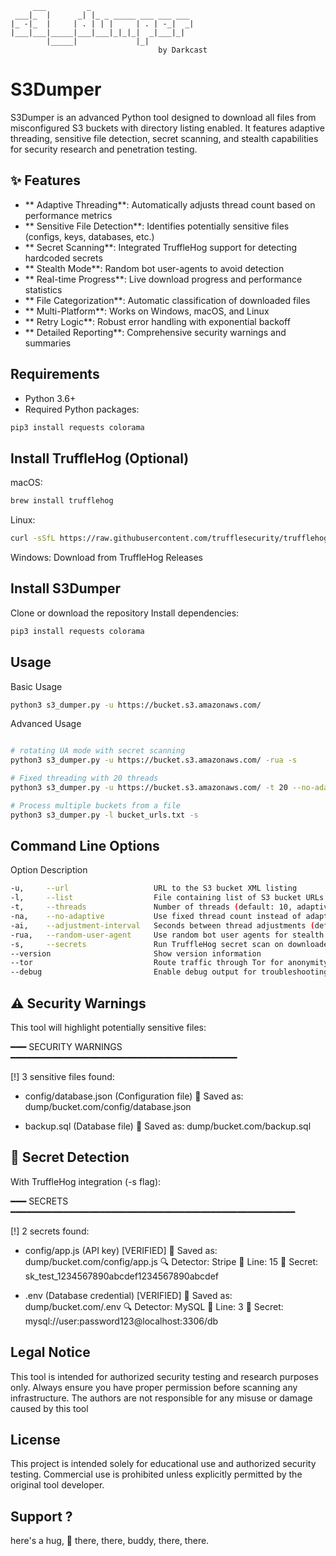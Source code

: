 ```
     ___         _
 ___|_  |      _| |_ _ _____ ___ ___ ___
|_ -|_  |     | . | | |     | . | -_|  _|
|___|___|_____|___|___|_|_|_|  _|___|_|
        |_____|             |_|
                                 by Darkcast

```

# S3Dumper

S3Dumper is an advanced Python tool designed to download all files from misconfigured S3 buckets with directory listing enabled. It features adaptive threading, sensitive file detection, secret scanning, and stealth capabilities for security research and penetration testing.

## ✨ Features

- ** Adaptive Threading**: Automatically adjusts thread count based on performance metrics
- ** Sensitive File Detection**: Identifies potentially sensitive files (configs, keys, databases, etc.)
- ** Secret Scanning**: Integrated TruffleHog support for detecting hardcoded secrets
- ** Stealth Mode**: Random bot user-agents to avoid detection
- ** Real-time Progress**: Live download progress and performance statistics
- ** File Categorization**: Automatic classification of downloaded files
- ** Multi-Platform**: Works on Windows, macOS, and Linux
- ** Retry Logic**: Robust error handling with exponential backoff
- ** Detailed Reporting**: Comprehensive security warnings and summaries

## Requirements

- Python 3.6+
- Required Python packages:
```bash
pip3 install requests colorama
```

## Install TruffleHog (Optional)

macOS:
```bash
brew install trufflehog
```
Linux:

```bash
curl -sSfL https://raw.githubusercontent.com/trufflesecurity/trufflehog/main/scripts/install.sh | sh -s -- -b /usr/local/bin
```

Windows: Download from TruffleHog Releases


## Install S3Dumper
Clone or download the repository
Install dependencies:

```bash
pip3 install requests colorama
```

## Usage
Basic Usage

```bash
python3 s3_dumper.py -u https://bucket.s3.amazonaws.com/
```

Advanced Usage
```bash

# rotating UA mode with secret scanning
python3 s3_dumper.py -u https://bucket.s3.amazonaws.com/ -rua -s

# Fixed threading with 20 threads
python3 s3_dumper.py -u https://bucket.s3.amazonaws.com/ -t 20 --no-adaptive

# Process multiple buckets from a file
python3 s3_dumper.py -l bucket_urls.txt -s

```
## Command Line Options
Option	Description
```bash
-u,     --url                   URL to the S3 bucket XML listing
-l,     --list	                File containing list of S3 bucket URLs (one per line)
-t,     --threads	            Number of threads (default: 10, adaptive unless --no-adaptive)
-na,    --no-adaptive	        Use fixed thread count instead of adaptive
-ai,    --adjustment-interval	Seconds between thread adjustments (default: 2)
-rua,   --random-user-agent	    Use random bot user agents for stealth
-s,     --secrets	            Run TruffleHog secret scan on downloaded files
--version	                    Show version information
--tor                           Route traffic through Tor for anonymity
--debug                         Enable debug output for troubleshooting

```

## ⚠️ Security Warnings
This tool will highlight potentially sensitive files:


━━━ SECURITY WARNINGS ━━━━━━━━━━━━━━━━━━━━━━━━━━━━━━━━━━━━━━━━━━━

[!] 3 sensitive files found:

  - config/database.json          (Configuration file)
      💾 Saved as: dump/bucket.com/config/database.json

  - backup.sql                    (Database file)
      💾 Saved as: dump/bucket.com/backup.sql


## 🔐 Secret Detection
With TruffleHog integration (-s flag):

━━━ SECRETS ━━━━━━━━━━━━━━━━━━━━━━━━━━━━━━━━━━━━━━━━━━━━━━━━━━━━━━

[!] 2 secrets found:

  - config/app.js                 (API key) [VERIFIED]
      💾 Saved as: dump/bucket.com/config/app.js
      🔍 Detector: Stripe
      📍 Line: 15
      🔑 Secret: sk_test_1234567890abcdef1234567890abcdef

  - .env                          (Database credential) [VERIFIED]
      💾 Saved as: dump/bucket.com/.env
      🔍 Detector: MySQL
      📍 Line: 3
      🔑 Secret: mysql://user:password123@localhost:3306/db



## Legal Notice
This tool is intended for authorized security testing and research purposes only. Always ensure you have proper permission before scanning any infrastructure. The authors are not responsible for any misuse or damage caused by this tool


## License
This project is intended solely for educational use and authorized security testing. Commercial use is prohibited unless explicitly permitted by the original tool developer.

## Support ?
here's a hug, 🤗 there, there, buddy, there, there.
